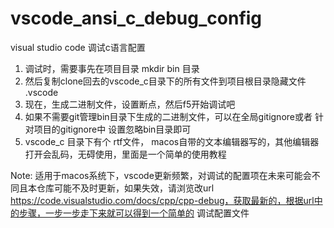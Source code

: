 # vscode_ansi_c_debug_config
visual studio code 调试c语言配置

  1. 调试时，需要事先在项目目录 mkdir bin 目录
  2. 然后复制clone回去的vscode_c目录下的所有文件到项目根目录隐藏文件 .vscode
  3. 现在，生成二进制文件，设置断点，然后f5开始调试吧
  4. 如果不需要git管理bin目录下生成的二进制文件，可以在全局gitignore或者 针对项目的gitignore中 设置忽略bin目录即可
  5. vscode_c 目录下有个 rtf文件， macos自带的文本编辑器写的，其他编辑器打开会乱码，无碍使用，里面是一个简单的使用教程

Note: 适用于macos系统下，vscode更新频繁，对调试的配置项在未来可能会不同且本仓库可能不及时更新，如果失效，请浏览改url
https://code.visualstudio.com/docs/cpp/cpp-debug，获取最新的，根据url中的步骤，一步一步走下来就可以得到一个简单的
调试配置文件

  

